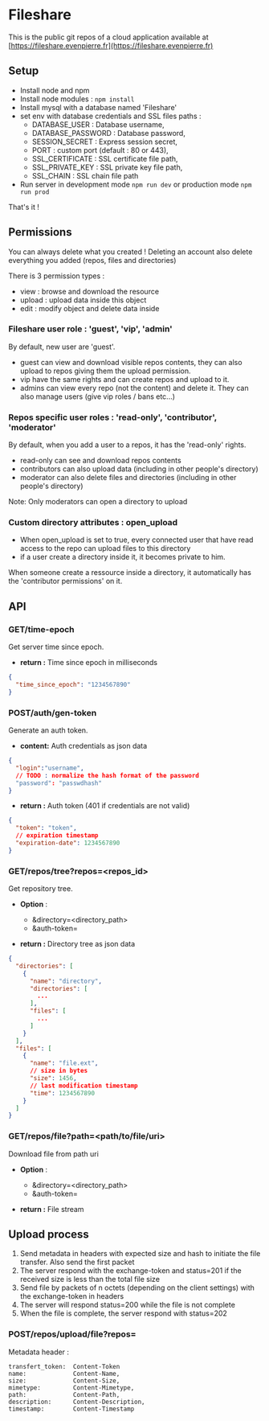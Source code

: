 # Fileshare

This is the public git repos of a cloud application available at [https://fileshare.evenpierre.fr](https://fileshare.evenpierre.fr)

## Setup

- Install node and npm
- Install node modules : `npm install`
- Install mysql with a database named 'Fileshare'
- set env with database credentials and SSL files paths :
  - DATABASE_USER : Database username,
  - DATABASE_PASSWORD : Database password,
  - SESSION_SECRET : Express session secret,
  - PORT : custom port (default : 80 or 443),
  - SSL_CERTIFICATE : SSL certificate file path,
  - SSL_PRIVATE_KEY : SSL private key file path,
  - SSL_CHAIN : SSL chain file path
- Run server in development mode `npm run dev` or production mode `npm run prod`

That's it !

## Permissions

You can always delete what you created !
Deleting an account also delete everything you added (repos, files and directories)

There is 3 permission types :

- view : browse and download the resource
- upload : upload data inside this object
- edit : modify object and delete data inside

### Fileshare user role : 'guest', 'vip', 'admin'

By default, new user are 'guest'.

- guest can view and download visible repos contents, they can also upload to repos giving them the upload permission.
- vip have the same rights and can create repos and upload to it.
- admins can view every repo (not the content) and delete it. They can also manage users (give vip roles / bans etc...)

### Repos specific user roles : 'read-only', 'contributor', 'moderator'

By default, when you add a user to a repos, it has the 'read-only' rights.

- read-only can see and download repos contents
- contributors can also upload data (including in other people's directory)
- moderator can also delete files and directories (including in other people's directory)

Note: Only moderators can open a directory to upload

### Custom directory attributes : open_upload

- When open_upload is set to true, every connected user that have read access to the repo can upload files to this directory
- if a user create a directory inside it, it becomes private to him.

When someone create a ressource inside a directory, it automatically has the 'contributor permissions' on it.

## API


### GET/time-epoch

Get server time since epoch.
- **return :** Time since epoch in milliseconds

```json
{
  "time_since_epoch": "1234567890"
}
```

### POST/auth/gen-token

Generate an auth token.
- **content:** Auth credentials as json data

```json
{
  "login":"username",
  // TODO : normalize the hash format of the password
  "password": "passwdhash"
}
```

- **return :** Auth token (401 if credentials are not valid)

```json
{
  "token": "token",
  // expiration timestamp 
  "expiration-date": 1234567890
}
```

### GET/repos/tree?repos=<repos_id>

Get repository tree. 
- **Option** : 
  - &directory=<directory_path>
  - &auth-token=<auth-token>

- **return :** Directory tree as json data

```json
{
  "directories": [
    {
      "name": "directory",
      "directories": [
        ...
      ],
      "files": [
        ...
      ]
    }
  ],
  "files": [
    {
      "name": "file.ext",
      // size in bytes
      "size": 1456,
      // last modification timestamp
      "time": 1234567890
    }
  ]
}
```


### GET/repos/file?path=<path/to/file/uri>

Download file from path uri

- **Option** :
  - &directory=<directory_path>
  - &auth-token=<auth-token>

- **return :** File stream

## Upload process

1) Send metadata in headers with expected size and hash to initiate the file transfer. Also send the first packet
2) The server respond with the exchange-token and status=201 if the received size is less than the total file size
3) Send file by packets of n octets (depending on the client settings) with the exchange-token in headers
4) The server will respond status=200 while the file is not complete
5) When the file is complete, the server respond with status=202

### POST/repos/upload/file?repos=<repos>

Metadata header : 
```
transfert_token:  Content-Token
name:             Content-Name,
size:             Content-Size,
mimetype:         Content-Mimetype,
path:             Content-Path,
description:      Content-Description,
timestamp:        Content-Timestamp
```

